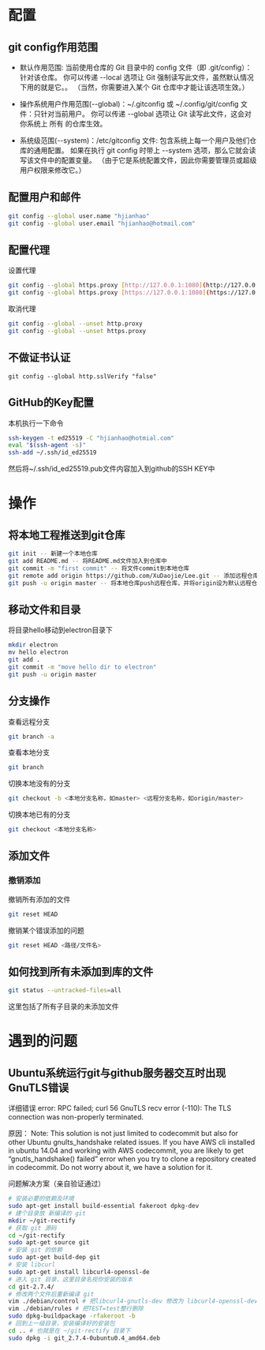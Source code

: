 
<!-- @import "[TOC]" {cmd="toc" depthFrom=1 depthTo=6 orderedList=false} -->


# 配置

## git config作用范围

* 默认作用范围: 当前使用仓库的 Git 目录中的 config 文件（即 .git/config）：针对该仓库。 你可以传递 --local 选项让 Git 强制读写此文件，虽然默认情况下用的就是它。。 （当然，你需要进入某个 Git 仓库中才能让该选项生效。）

* 操作系统用户作用范围(--global)：~/.gitconfig 或 ~/.config/git/config 文件：只针对当前用户。 你可以传递 --global 选项让 Git 读写此文件，这会对你系统上 所有 的仓库生效。

* 系统级范围(--system)：/etc/gitconfig 文件: 包含系统上每一个用户及他们仓库的通用配置。 如果在执行 git config 时带上 --system 选项，那么它就会读写该文件中的配置变量。 （由于它是系统配置文件，因此你需要管理员或超级用户权限来修改它。）


## 配置用户和邮件

``` bash
git config --global user.name "hjianhao"
git config --global user.email "hjianhao@hotmail.com"

```

## 配置代理

设置代理
``` bash
git config --global https.proxy [http://127.0.0.1:1080](http://127.0.0.1:1080/)
git config --global https.proxy [https://127.0.0.1:1080](https://127.0.0.1:1080/)
```

取消代理
``` bash
git config --global --unset http.proxy
git config --global --unset https.proxy
```

## 不做证书认证

```
git config --global http.sslVerify "false"
```

## GitHub的Key配置

本机执行一下命令
```bash
ssh-keygen -t ed25519 -C "hjianhao@hotmial.com"
eval "$(ssh-agent -s)"
ssh-add ~/.ssh/id_ed25519
```

然后将~/.ssh/id_ed25519.pub文件内容加入到github的SSH KEY中


# 操作

## 将本地工程推送到git仓库
``` bash
git init -- 新建一个本地仓库
git add README.md -- 将README.md文件加入到仓库中
git commit -m "first commit" -- 将文件commit到本地仓库
git remote add origin https://github.com/XuDaojie/Lee.git -- 添加远程仓库，origin只是一个远程仓库的别名，可以随意取
git push -u origin master -- 将本地仓库push远程仓库，并将origin设为默认远程仓库
```

## 移动文件和目录

将目录hello移动到electron目录下

``` bash
mkdir electron
mv hello electron
git add .
git commit -m "move hello dir to electron"
git push -u origin master
```

## 分支操作

查看远程分支
``` bash
git branch -a
```

查看本地分支
``` bash
git branch
```

切换本地没有的分支
``` bash
git checkout -b <本地分支名称，如master> <远程分支名称，如origin/master>
```

切换本地已有的分支
``` bash
git checkout <本地分支名称>
```

## 添加文件

### 撤销添加

撤销所有添加的文件
``` bash
git reset HEAD
```

撤销某个错误添加的问题
``` bash
git reset HEAD <路径/文件名>
```

## 如何找到所有未添加到库的文件
```bash
git status --untracked-files=all
```
这里包括了所有子目录的未添加文件

# 遇到的问题

## Ubuntu系统运行git与github服务器交互时出现 GnuTLS错误

详细错误
error: RPC failed; curl 56 GnuTLS recv error (-110): The TLS connection was non-properly terminated.

原因：
Note: This solution is not just limited to codecommit but also for other Ubuntu gnults_handshake related issues.
If you have AWS cli installed in ubuntu 14.04 and working with AWS codecommit, you are likely to get “gnutls_handshake() failed” error when you try to clone a repository created in codecommit. Do not worry about it, we have a solution for it.

问题解决方案（亲自验证通过）
``` bash
# 安装必要的依赖及环境
sudo apt-get install build-essential fakeroot dpkg-dev
# 建个目录放 新编译的 git
mkdir ~/git-rectify
# 获取 git 源码
cd ~/git-rectify
sudo apt-get source git
# 安装 git 的依赖
sudo apt-get build-dep git
# 安装 libcurl
sudo apt-get install libcurl4-openssl-de
# 进入 git 目录，这里目录名视你安装的版本
cd git-2.7.4/
# 修改两个文件后重新编译 git
vim ./debian/control # 把libcurl4-gnutls-dev 修改为 libcurl4-openssl-dev
vim ./debian/rules # 把TEST=test整行删除
sudo dpkg-buildpackage -rfakeroot -b
# 回到上一级目录，安装编译好的安装包
cd .. # 也就是在 ~/git-rectify 目录下
sudo dpkg -i git_2.7.4-0ubuntu0.4_amd64.deb
```
